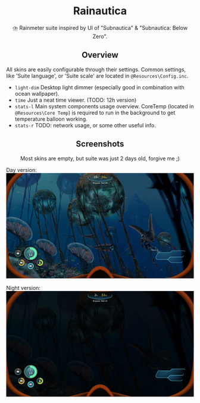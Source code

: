 <h1 align="center">Rainautica</h1>

<p align="center">
⛈️ Rainmeter suite inspired by UI of "Subnautica" &amp; "Subnautica: Below Zero".
</p>

<h2 align="center">Overview</h2>

All skins are easily configurable through their settings.
Common settings, like 'Suite language', or 'Suite scale' are located in `@Resources\Config.inc`.

- `light-dim` Desktop light dimmer (especially good in combination with ocean wallpaper).
- `time` Just a neat time viewer. (TODO: 12h version)
- `stats-l` Main system components usage overview. CoreTemp (located in `@Resources\Core Temp`) is required to run in the background to get temperature balloon working.
- `stats-r` TODO: network usage, or some other useful info.

<h2 align="center">Screenshots</h2>

<p align="center">
Most skins are empty, but suite was just 2 days old, forgive me ;)

Day version:
![](https://github.com/F1uctus/Rainautica/blob/master/%40Screenshots/alpha-3-day.png)

Night version:
![](https://github.com/F1uctus/Rainautica/blob/master/%40Screenshots/alpha-3-night.png)

</p>